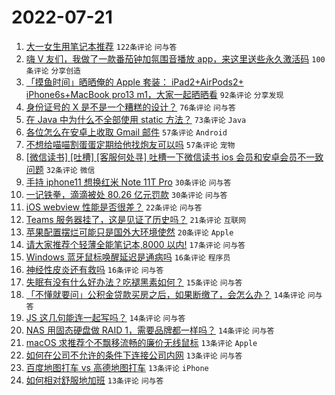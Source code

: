# 2022-07-21

1. [大一女生用笔记本推荐](https://www.v2ex.com/t/867698) `122条评论` `问与答`
1. [嗨 V 友们，我做了一款番茄钟加氛围音播放 app，来这里送些永久激活码](https://www.v2ex.com/t/867753) `100条评论` `分享创造`
1. [「摸鱼时间」晒晒俺的 Apple 套装： iPad2+AirPods2+ iPhone6s+MacBook pro13 m1，大家一起晒晒看](https://www.v2ex.com/t/867677) `92条评论` `分享发现`
1. [身份证号的 X 是不是一个糟糕的设计？](https://www.v2ex.com/t/867724) `76条评论` `问与答`
1. [在 Java 中为什么不全部使用 static 方法？](https://www.v2ex.com/t/867705) `73条评论` `Java`
1. [各位怎么在安卓上收取 Gmail 邮件](https://www.v2ex.com/t/867696) `57条评论` `Android`
1. [不想给喵喵割蛋蛋定期给他找炮友可以吗](https://www.v2ex.com/t/867735) `57条评论` `宠物`
1. [[微信读书] [吐槽] [客服何处寻] 吐槽一下微信读书 ios 会员和安卓会员不一致问题](https://www.v2ex.com/t/867681) `32条评论` `微信`
1. [手持 iphone11 想换红米 Note 11T Pro](https://www.v2ex.com/t/867792) `30条评论` `问与答`
1. [一记铁拳，滴滴被处 80.26 亿元罚款](https://www.v2ex.com/t/867736) `30条评论` `问与答`
1. [iOS webview 性能是否很差？](https://www.v2ex.com/t/867733) `22条评论` `问与答`
1. [Teams 服务器挂了，这是见证了历史吗？](https://www.v2ex.com/t/867684) `21条评论` `互联网`
1. [苹果配置摆烂可能只是国外大环境使然](https://www.v2ex.com/t/867725) `20条评论` `Apple`
1. [请大家推荐个轻薄全能笔记本,8000 以内!](https://www.v2ex.com/t/867669) `17条评论` `问与答`
1. [Windows 蓝牙鼠标唤醒延迟是通病吗](https://www.v2ex.com/t/867683) `16条评论` `程序员`
1. [神经性皮炎还有救吗](https://www.v2ex.com/t/867682) `16条评论` `问与答`
1. [失眠有没有什么好办法？吃褪黑素如何？](https://www.v2ex.com/t/867760) `15条评论` `问与答`
1. [「不懂就要问」公积金贷款买房之后，如果断缴了，会怎么办？](https://www.v2ex.com/t/867755) `14条评论` `问与答`
1. [JS 这几句能连一起写吗？](https://www.v2ex.com/t/867700) `14条评论` `问与答`
1. [NAS 用固态硬盘做 RAID 1，需要品牌都一样吗？](https://www.v2ex.com/t/867668) `14条评论` `问与答`
1. [macOS 求推荐个不飘移流畅的廉价无线鼠标](https://www.v2ex.com/t/867754) `13条评论` `Apple`
1. [如何在公司不允许的条件下连接公司内网](https://www.v2ex.com/t/867727) `13条评论` `问与答`
1. [百度地图打车 vs 高德地图打车](https://www.v2ex.com/t/867690) `13条评论` `iPhone`
1. [如何相对舒服地加班](https://www.v2ex.com/t/867675) `13条评论` `问与答`
